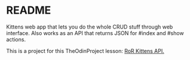 # README

Kittens web app that lets you do the whole CRUD stuff through web interface. Also works as an API that returns JSON for #index and #show actions.

This is a project for this TheOdinProject lesson: [RoR Kittens API.](https://www.theodinproject.com/lessons/ruby-on-rails-kittens-api)
